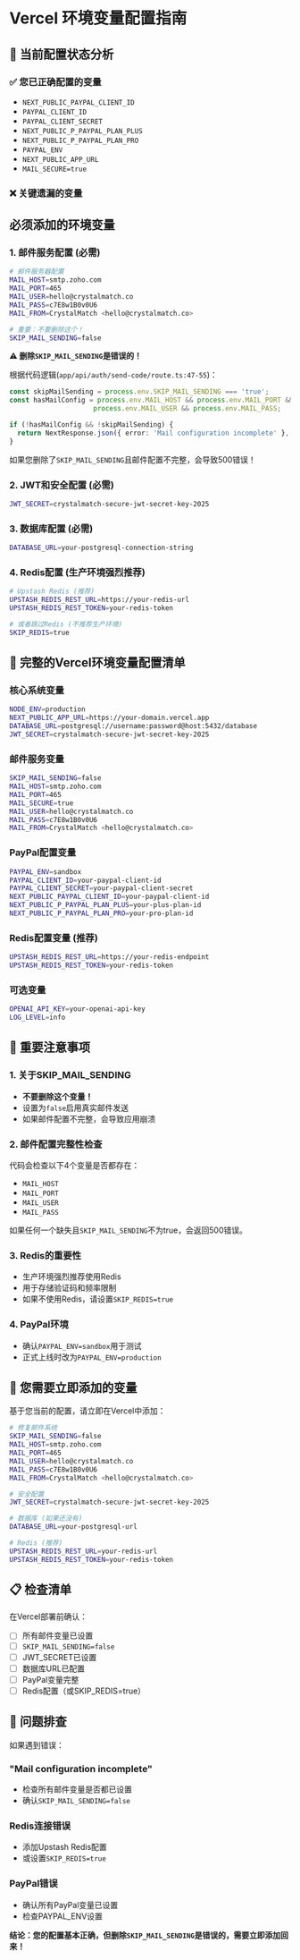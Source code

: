 # Vercel 环境变量配置指南

## 🎯 当前配置状态分析

### ✅ 您已正确配置的变量
- `NEXT_PUBLIC_PAYPAL_CLIENT_ID`
- `PAYPAL_CLIENT_ID` 
- `PAYPAL_CLIENT_SECRET`
- `NEXT_PUBLIC_P_PAYPAL_PLAN_PLUS`
- `NEXT_PUBLIC_P_PAYPAL_PLAN_PRO`
- `PAYPAL_ENV`
- `NEXT_PUBLIC_APP_URL`
- `MAIL_SECURE=true`

### ❌ 关键遗漏的变量

## 必须添加的环境变量

### 1. 邮件服务配置 (必需)
```bash
# 邮件服务器配置
MAIL_HOST=smtp.zoho.com
MAIL_PORT=465
MAIL_USER=hello@crystalmatch.co
MAIL_PASS=c7E8w1B0v0U6
MAIL_FROM=CrystalMatch <hello@crystalmatch.co>

# 重要：不要删除这个！
SKIP_MAIL_SENDING=false
```

**⚠️ 删除`SKIP_MAIL_SENDING`是错误的！**

根据代码逻辑(`app/api/auth/send-code/route.ts:47-55`)：
```typescript
const skipMailSending = process.env.SKIP_MAIL_SENDING === 'true';
const hasMailConfig = process.env.MAIL_HOST && process.env.MAIL_PORT && 
                     process.env.MAIL_USER && process.env.MAIL_PASS;

if (!hasMailConfig && !skipMailSending) {
  return NextResponse.json({ error: 'Mail configuration incomplete' }, { status: 500 });
}
```

如果您删除了`SKIP_MAIL_SENDING`且邮件配置不完整，会导致500错误！

### 2. JWT和安全配置 (必需)
```bash
JWT_SECRET=crystalmatch-secure-jwt-secret-key-2025
```

### 3. 数据库配置 (必需)
```bash
DATABASE_URL=your-postgresql-connection-string
```

### 4. Redis配置 (生产环境强烈推荐)
```bash
# Upstash Redis (推荐)
UPSTASH_REDIS_REST_URL=https://your-redis-url
UPSTASH_REDIS_REST_TOKEN=your-redis-token

# 或者跳过Redis (不推荐生产环境)
SKIP_REDIS=true
```

## 🔧 完整的Vercel环境变量配置清单

### 核心系统变量
```bash
NODE_ENV=production
NEXT_PUBLIC_APP_URL=https://your-domain.vercel.app
DATABASE_URL=postgresql://username:password@host:5432/database
JWT_SECRET=crystalmatch-secure-jwt-secret-key-2025
```

### 邮件服务变量
```bash
SKIP_MAIL_SENDING=false
MAIL_HOST=smtp.zoho.com
MAIL_PORT=465
MAIL_SECURE=true
MAIL_USER=hello@crystalmatch.co
MAIL_PASS=c7E8w1B0v0U6
MAIL_FROM=CrystalMatch <hello@crystalmatch.co>
```

### PayPal配置变量
```bash
PAYPAL_ENV=sandbox
PAYPAL_CLIENT_ID=your-paypal-client-id
PAYPAL_CLIENT_SECRET=your-paypal-client-secret
NEXT_PUBLIC_PAYPAL_CLIENT_ID=your-paypal-client-id
NEXT_PUBLIC_P_PAYPAL_PLAN_PLUS=your-plus-plan-id
NEXT_PUBLIC_P_PAYPAL_PLAN_PRO=your-pro-plan-id
```

### Redis配置变量 (推荐)
```bash
UPSTASH_REDIS_REST_URL=https://your-redis-endpoint
UPSTASH_REDIS_REST_TOKEN=your-redis-token
```

### 可选变量
```bash
OPENAI_API_KEY=your-openai-api-key
LOG_LEVEL=info
```

## 🚨 重要注意事项

### 1. 关于SKIP_MAIL_SENDING
- **不要删除这个变量！**
- 设置为`false`启用真实邮件发送
- 如果邮件配置不完整，会导致应用崩溃

### 2. 邮件配置完整性检查
代码会检查以下4个变量是否都存在：
- `MAIL_HOST`
- `MAIL_PORT` 
- `MAIL_USER`
- `MAIL_PASS`

如果任何一个缺失且`SKIP_MAIL_SENDING`不为true，会返回500错误。

### 3. Redis的重要性
- 生产环境强烈推荐使用Redis
- 用于存储验证码和频率限制
- 如果不使用Redis，请设置`SKIP_REDIS=true`

### 4. PayPal环境
- 确认`PAYPAL_ENV=sandbox`用于测试
- 正式上线时改为`PAYPAL_ENV=production`

## 🎯 您需要立即添加的变量

基于您当前的配置，请立即在Vercel中添加：

```bash
# 修复邮件系统
SKIP_MAIL_SENDING=false
MAIL_HOST=smtp.zoho.com
MAIL_PORT=465
MAIL_USER=hello@crystalmatch.co
MAIL_PASS=c7E8w1B0v0U6
MAIL_FROM=CrystalMatch <hello@crystalmatch.co>

# 安全配置
JWT_SECRET=crystalmatch-secure-jwt-secret-key-2025

# 数据库 (如果还没有)
DATABASE_URL=your-postgresql-url

# Redis (推荐)
UPSTASH_REDIS_REST_URL=your-redis-url
UPSTASH_REDIS_REST_TOKEN=your-redis-token
```

## 📋 检查清单

在Vercel部署前确认：
- [ ] 所有邮件变量已设置
- [ ] `SKIP_MAIL_SENDING=false`
- [ ] JWT_SECRET已设置
- [ ] 数据库URL已配置
- [ ] PayPal变量完整
- [ ] Redis配置（或SKIP_REDIS=true）

## 🔧 问题排查

如果遇到错误：

### "Mail configuration incomplete"
- 检查所有邮件变量是否都已设置
- 确认`SKIP_MAIL_SENDING=false`

### Redis连接错误
- 添加Upstash Redis配置
- 或设置`SKIP_REDIS=true`

### PayPal错误
- 确认所有PayPal变量已设置
- 检查PAYPAL_ENV设置

**结论：您的配置基本正确，但删除`SKIP_MAIL_SENDING`是错误的，需要立即添加回来！** 